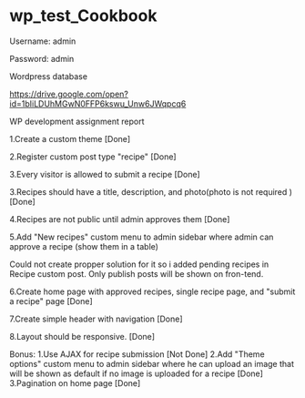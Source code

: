 # wp_test_Cookbook

Username: admin 

Password: admin

Wordpress database 

https://drive.google.com/open?id=1bIiLDUhMGwN0FFP6kswu_Unw6JWqpcq6


WP development assignment report 

1.Create a custom theme [Done]

2.Register custom post type "recipe" [Done]

3.Every visitor is allowed to submit a recipe [Done]

3.Recipes should have a title, description, and photo(photo is not required )[Done]

4.Recipes are not public until admin approves them [Done]

5.Add "New recipes" custom menu to admin sidebar where admin can approve a recipe (show them in a table) 

 Could not create propper solution for it so i added pending recipes in Recipe custom post. Only publish posts will be shown on fron-tend.
        
6.Create home page with approved recipes, single recipe page, and "submit a recipe" page [Done]

7.Create simple header with navigation [Done]


8.Layout should be responsive.  [Done]


Bonus:
1.Use AJAX for recipe submission [Not Done]
2.Add "Theme options" custom menu to admin sidebar where he can upload an image that will be shown as default if no image is uploaded for a recipe [Done]
3.Pagination on home page [Done]
